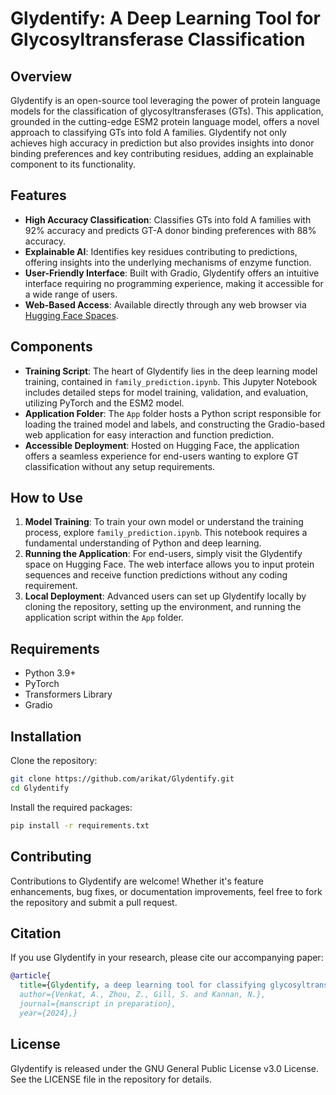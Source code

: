 # Glydentify: A Deep Learning Tool for Glycosyltransferase Classification

## Overview

Glydentify is an open-source tool leveraging the power of protein language models for the classification of glycosyltransferases (GTs). This application, grounded in the cutting-edge ESM2 protein language model, offers a novel approach to classifying GTs into fold A families. Glydentify not only achieves high accuracy in prediction but also provides insights into donor binding preferences and key contributing residues, adding an explainable component to its functionality.

## Features

- **High Accuracy Classification**: Classifies GTs into fold A families with 92% accuracy and predicts GT-A donor binding preferences with 88% accuracy.
- **Explainable AI**: Identifies key residues contributing to predictions, offering insights into the underlying mechanisms of enzyme function.
- **User-Friendly Interface**: Built with Gradio, Glydentify offers an intuitive interface requiring no programming experience, making it accessible for a wide range of users.
- **Web-Based Access**: Available directly through any web browser via [Hugging Face Spaces](https://huggingface.co/spaces/arikat/Glydentify).

## Components

- **Training Script**: The heart of Glydentify lies in the deep learning model training, contained in `family_prediction.ipynb`. This Jupyter Notebook includes detailed steps for model training, validation, and evaluation, utilizing PyTorch and the ESM2 model.
- **Application Folder**: The `App` folder hosts a Python script responsible for loading the trained model and labels, and constructing the Gradio-based web application for easy interaction and function prediction.
- **Accessible Deployment**: Hosted on Hugging Face, the application offers a seamless experience for end-users wanting to explore GT classification without any setup requirements.

## How to Use

1. **Model Training**: To train your own model or understand the training process, explore `family_prediction.ipynb`. This notebook requires a fundamental understanding of Python and deep learning.
2. **Running the Application**: For end-users, simply visit the Glydentify space on Hugging Face. The web interface allows you to input protein sequences and receive function predictions without any coding requirement.
3. **Local Deployment**: Advanced users can set up Glydentify locally by cloning the repository, setting up the environment, and running the application script within the `App` folder.

## Requirements

- Python 3.9+
- PyTorch
- Transformers Library
- Gradio

## Installation

Clone the repository:

```bash
git clone https://github.com/arikat/Glydentify.git
cd Glydentify
```

Install the required packages:

```bash
pip install -r requirements.txt
```

## Contributing

Contributions to Glydentify are welcome! Whether it's feature enhancements, bug fixes, or documentation improvements, feel free to fork the repository and submit a pull request.

## Citation

If you use Glydentify in your research, please cite our accompanying paper:

```bibtex
@article{
  title={Glydentify, a deep learning tool for classifying glycosyltransferase function},
  author={Venkat, A., Zhou, Z., Gill, S. and Kannan, N.},
  journal={manscript in preparation},
  year={2024},}
```

## License

Glydentify is released under the GNU General Public License v3.0 License. See the LICENSE file in the repository for details.
